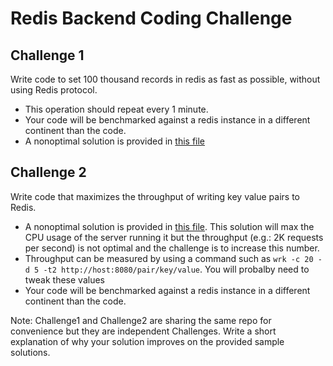 # Redis Backend Coding Challenge

## Challenge 1

Write code to set 100 thousand records in redis as fast as possible, without using Redis protocol.
 - This operation should repeat every 1 minute.
 - Your code will be benchmarked against a redis instance in a different continent than the code.
 - A nonoptimal solution is provided in [this file](src/main/java/com/uken/platform/interview/problem1/RedisService.java)

## Challenge 2

Write code that maximizes the throughput of writing key value pairs to Redis.

 - A nonoptimal solution is provided in [this file](src/main/java/com/uken/platform/interview/problem2/RedisController.java). This solution will max the CPU usage of the server running it but the throughput (e.g.: 2K requests per second) is not optimal and the challenge is to increase this number.
 - Throughput can be measured by using a command such as `wrk -c 20 -d 5 -t2 http://host:8080/pair/key/value`. You will probalby need to tweak these values
 - Your code will be benchmarked against a redis instance in a different continent than the code.

Note: Challenge1 and Challenge2 are sharing the same repo for convenience but they are independent Challenges. Write a short explanation of why your solution improves on the provided sample solutions.
